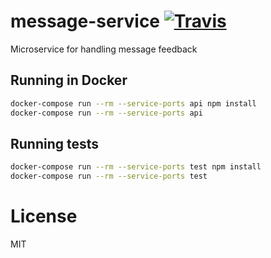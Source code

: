 # message-service [![Travis][build-badge]][build]

Microservice for handling message feedback

## Running in Docker

```bash
docker-compose run --rm --service-ports api npm install
docker-compose run --rm --service-ports api
```

## Running tests

```bash
docker-compose run --rm --service-ports test npm install
docker-compose run --rm --service-ports test
```

# License

MIT

[build-badge]: https://travis-ci.org/mersocarlin/message-service.svg
[build]: https://travis-ci.org/mersocarlin/message-service
